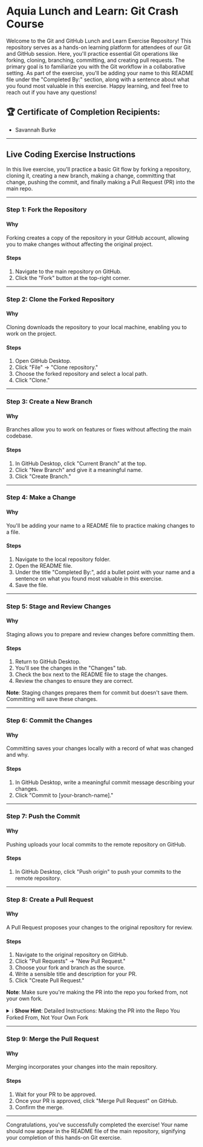 # Aquia Lunch and Learn: Git Crash Course

Welcome to the Git and GitHub Lunch and Learn Exercise Repository! This repository serves as a hands-on learning platform for attendees of our Git and GitHub session. Here, you'll practice essential Git operations like forking, cloning, branching, committing, and creating pull requests. The primary goal is to familiarize you with the Git workflow in a collaborative setting. As part of the exercise, you'll be adding your name to this README file under the "Completed By:" section, along with a sentence about what you found most valuable in this exercise. Happy learning, and feel free to reach out if you have any questions!

## 🏆 Certificate of Completion Recipients:

- Savannah Burke



---




## Live Coding Exercise Instructions

In this live exercise, you'll practice a basic Git flow by forking a repository, cloning it, creating a new branch, making a change, committing that change, pushing the commit, and finally making a Pull Request (PR) into the main repo.

---

### Step 1: Fork the Repository

#### Why
Forking creates a copy of the repository in your GitHub account, allowing you to make changes without affecting the original project.

#### Steps
1. Navigate to the main repository on GitHub.
2. Click the "Fork" button at the top-right corner.

---

### Step 2: Clone the Forked Repository

#### Why
Cloning downloads the repository to your local machine, enabling you to work on the project.

#### Steps
1. Open GitHub Desktop.
2. Click "File" -> "Clone repository."
3. Choose the forked repository and select a local path.
4. Click "Clone."

---

### Step 3: Create a New Branch

#### Why
Branches allow you to work on features or fixes without affecting the main codebase.

#### Steps
1. In GitHub Desktop, click "Current Branch" at the top.
2. Click "New Branch" and give it a meaningful name.
3. Click "Create Branch."

---

### Step 4: Make a Change

#### Why
You'll be adding your name to a README file to practice making changes to a file.

#### Steps
1. Navigate to the local repository folder.
2. Open the README file.
3. Under the title "Completed By:", add a bullet point with your name and a sentence on what you found most valuable in this exercise.
4. Save the file.

---

### Step 5: Stage and Review Changes

#### Why
Staging allows you to prepare and review changes before committing them.

#### Steps
1. Return to GitHub Desktop.
2. You'll see the changes in the "Changes" tab.
3. Check the box next to the README file to stage the changes.
4. Review the changes to ensure they are correct.

**Note**: Staging changes prepares them for commit but doesn't save them. Committing will save these changes.

---

### Step 6: Commit the Changes

#### Why
Committing saves your changes locally with a record of what was changed and why.

#### Steps
1. In GitHub Desktop, write a meaningful commit message describing your changes.
2. Click "Commit to [your-branch-name]."

---

### Step 7: Push the Commit

#### Why
Pushing uploads your local commits to the remote repository on GitHub.

#### Steps
1. In GitHub Desktop, click "Push origin" to push your commits to the remote repository.

---

### Step 8: Create a Pull Request

#### Why
A Pull Request proposes your changes to the original repository for review.

#### Steps
1. Navigate to the original repository on GitHub.
2. Click "Pull Requests" -> "New Pull Request."
3. Choose your fork and branch as the source.
4. Write a sensible title and description for your PR.
5. Click "Create Pull Request."

**Note**: Make sure you're making the PR into the repo you forked from, not your own fork.

<details>
  <summary>ℹ️ <strong>Show Hint</strong>: Detailed Instructions: Making the PR into the Repo You Forked From, Not Your Own Fork</summary>

  ### Why
  When you create a Pull Request (PR), the default behavior might be to propose changes to your own forked repository. However, the goal here is to propose changes to the original repository from which you forked. This is crucial for your changes to be reviewed and potentially merged into the main codebase.

  ### Steps

  #### 1. Navigate to the "Pull Requests" Tab
  - After pushing your changes, go to GitHub and navigate to your own fork of the repository.
  - Click on the "Pull Requests" tab located near the top of the page.

  #### 2. Start a New Pull Request
  - Click the green "New Pull Request" button. This will take you to a new page to configure the PR.

  #### 3. Change the "Base Repository"
  - You'll see two dropdown menus at the top that specify the "base repository" and the "head repository."
    - "Base repository" is where you want your changes to go.
    - "Head repository" is where your changes are coming from.

  - By default, both the "base" and "head" repositories might be set to your own fork. You'll need to change the "base repository" to the original repository you forked from.

  #### 4. Select the Repositories and Branches
  - Click on the "base repository" dropdown and select the original repository (not your fork).
  - Ensure the "base" branch is set to `main` or the branch you want to merge your changes into.
  - The "head repository" should be your own fork, and the "compare" branch should be the branch where you made your changes.

  #### 5. Review and Create
  - After setting the repositories and branches correctly, review the changes one more time to make sure everything looks good.
  - Write a sensible title and a detailed description explaining what changes you've made and why.
  - Click "Create Pull Request."

  **Note**: Always double-check to ensure you're making the PR into the original repository you forked from, and not back into your own fork. This is crucial for your changes to be reviewed and considered for merging into the main project.

  By following these steps, you'll ensure that your Pull Request is directed at the original repository, making it possible for your changes to be reviewed and potentially merged by the project maintainers.

</details>

---

### Step 9: Merge the Pull Request

#### Why
Merging incorporates your changes into the main repository.

#### Steps
1. Wait for your PR to be approved.
2. Once your PR is approved, click "Merge Pull Request" on GitHub.
3. Confirm the merge.

---


Congratulations, you've successfully completed the exercise! Your name should now appear in the README file of the main repository, signifying your completion of this hands-on Git exercise.
